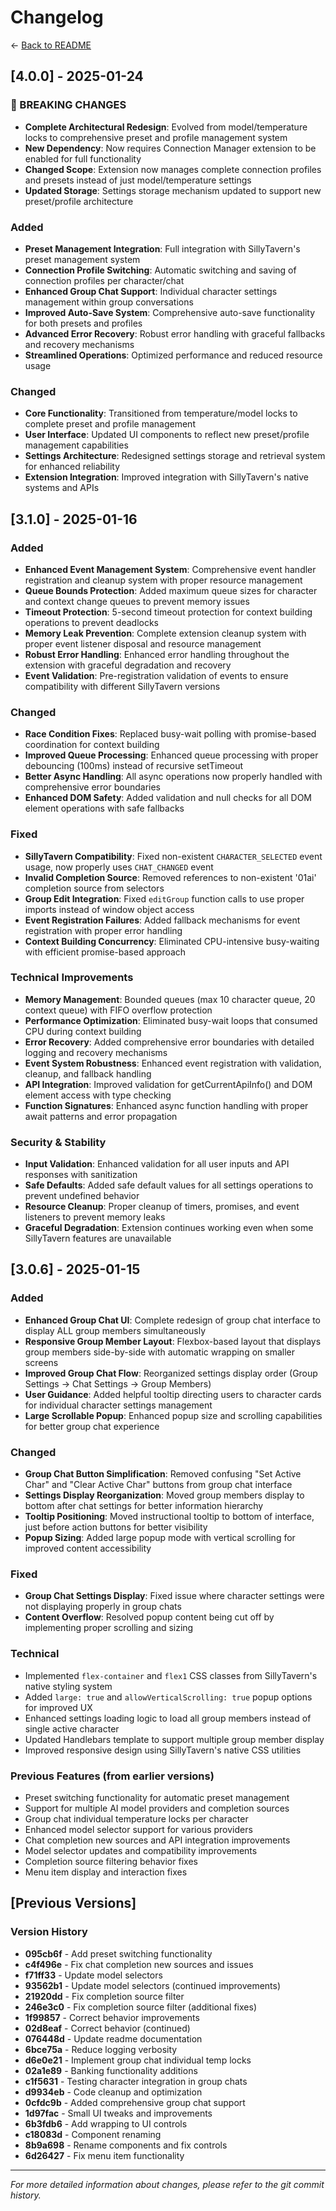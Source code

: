 # Changelog

← [Back to README](README.md)

## [4.0.0] - 2025-01-24

### 🚨 BREAKING CHANGES
- **Complete Architectural Redesign**: Evolved from model/temperature locks to comprehensive preset and profile management system
- **New Dependency**: Now requires Connection Manager extension to be enabled for full functionality
- **Changed Scope**: Extension now manages complete connection profiles and presets instead of just model/temperature settings
- **Updated Storage**: Settings storage mechanism updated to support new preset/profile architecture

### Added
- **Preset Management Integration**: Full integration with SillyTavern's preset management system
- **Connection Profile Switching**: Automatic switching and saving of connection profiles per character/chat
- **Enhanced Group Chat Support**: Individual character settings management within group conversations
- **Improved Auto-Save System**: Comprehensive auto-save functionality for both presets and profiles
- **Advanced Error Recovery**: Robust error handling with graceful fallbacks and recovery mechanisms
- **Streamlined Operations**: Optimized performance and reduced resource usage

### Changed
- **Core Functionality**: Transitioned from temperature/model locks to complete preset and profile management
- **User Interface**: Updated UI components to reflect new preset/profile management capabilities
- **Settings Architecture**: Redesigned settings storage and retrieval system for enhanced reliability
- **Extension Integration**: Improved integration with SillyTavern's native systems and APIs

## [3.1.0] - 2025-01-16

### Added
- **Enhanced Event Management System**: Comprehensive event handler registration and cleanup system with proper resource management
- **Queue Bounds Protection**: Added maximum queue sizes for character and context change queues to prevent memory issues
- **Timeout Protection**: 5-second timeout protection for context building operations to prevent deadlocks
- **Memory Leak Prevention**: Complete extension cleanup system with proper event listener disposal and resource management
- **Robust Error Handling**: Enhanced error handling throughout the extension with graceful degradation and recovery
- **Event Validation**: Pre-registration validation of events to ensure compatibility with different SillyTavern versions

### Changed
- **Race Condition Fixes**: Replaced busy-wait polling with promise-based coordination for context building
- **Improved Queue Processing**: Enhanced queue processing with proper debouncing (100ms) instead of recursive setTimeout
- **Better Async Handling**: All async operations now properly handled with comprehensive error boundaries
- **Enhanced DOM Safety**: Added validation and null checks for all DOM element operations with safe fallbacks

### Fixed
- **SillyTavern Compatibility**: Fixed non-existent `CHARACTER_SELECTED` event usage, now properly uses `CHAT_CHANGED` event
- **Invalid Completion Source**: Removed references to non-existent '01ai' completion source from selectors
- **Group Edit Integration**: Fixed `editGroup` function calls to use proper imports instead of window object access
- **Event Registration Failures**: Added fallback mechanisms for event registration with proper error handling
- **Context Building Concurrency**: Eliminated CPU-intensive busy-waiting with efficient promise-based approach

### Technical Improvements
- **Memory Management**: Bounded queues (max 10 character queue, 20 context queue) with FIFO overflow protection
- **Performance Optimization**: Eliminated busy-wait loops that consumed CPU during context building
- **Error Recovery**: Added comprehensive error boundaries with detailed logging and recovery mechanisms
- **Event System Robustness**: Enhanced event registration with validation, cleanup, and fallback handling
- **API Integration**: Improved validation for getCurrentApiInfo() and DOM element access with type checking
- **Function Signatures**: Enhanced async function handling with proper await patterns and error propagation

### Security & Stability
- **Input Validation**: Enhanced validation for all user inputs and API responses with sanitization
- **Safe Defaults**: Added safe default values for all settings operations to prevent undefined behavior
- **Resource Cleanup**: Proper cleanup of timers, promises, and event listeners to prevent memory leaks
- **Graceful Degradation**: Extension continues working even when some SillyTavern features are unavailable

## [3.0.6] - 2025-01-15

### Added
- **Enhanced Group Chat UI**: Complete redesign of group chat interface to display ALL group members simultaneously
- **Responsive Group Member Layout**: Flexbox-based layout that displays group members side-by-side with automatic wrapping on smaller screens
- **Improved Group Chat Flow**: Reorganized settings display order (Group Settings → Chat Settings → Group Members)
- **User Guidance**: Added helpful tooltip directing users to character cards for individual character settings management
- **Large Scrollable Popup**: Enhanced popup size and scrolling capabilities for better group chat experience

### Changed
- **Group Chat Button Simplification**: Removed confusing "Set Active Char" and "Clear Active Char" buttons from group chat interface
- **Settings Display Reorganization**: Moved group members display to bottom after chat settings for better information hierarchy
- **Tooltip Positioning**: Moved instructional tooltip to bottom of interface, just before action buttons for better visibility
- **Popup Sizing**: Added large popup mode with vertical scrolling for improved content accessibility

### Fixed
- **Group Chat Settings Display**: Fixed issue where character settings were not displaying properly in group chats
- **Content Overflow**: Resolved popup content being cut off by implementing proper scrolling and sizing

### Technical
- Implemented `flex-container` and `flex1` CSS classes from SillyTavern's native styling system
- Added `large: true` and `allowVerticalScrolling: true` popup options for improved UX
- Enhanced settings loading logic to load all group members instead of single active character
- Updated Handlebars template to support multiple group member display
- Improved responsive design using SillyTavern's native CSS utilities

### Previous Features (from earlier versions)
- Preset switching functionality for automatic preset management
- Support for multiple AI model providers and completion sources
- Group chat individual temperature locks per character
- Enhanced model selector support for various providers
- Chat completion new sources and API integration improvements
- Model selector updates and compatibility improvements
- Completion source filtering behavior fixes
- Menu item display and interaction fixes

## [Previous Versions]

### Version History
- **095cb6f** - Add preset switching functionality
- **c4f496e** - Fix chat completion new sources and issues
- **f71ff33** - Update model selectors
- **93562b1** - Update model selectors (continued improvements)
- **21920dd** - Fix completion source filter
- **246e3c0** - Fix completion source filter (additional fixes)
- **1f99857** - Correct behavior improvements
- **02d8eaf** - Correct behavior (continued)
- **076448d** - Update readme documentation
- **6bce75a** - Reduce logging verbosity
- **d6e0e21** - Implement group chat individual temp locks
- **02a1e89** - Banking functionality additions
- **c1f5631** - Testing character integration in group chats
- **d9934eb** - Code cleanup and optimization
- **0cfdc9b** - Added comprehensive group chat support
- **1d97fac** - Small UI tweaks and improvements
- **6b3fdb6** - Add wrapping to UI controls
- **c18083d** - Component renaming
- **8b9a698** - Rename components and fix controls
- **6d26427** - Fix menu item functionality

---

*For more detailed information about changes, please refer to the git commit history.*
